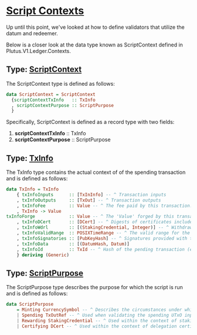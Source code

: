 # [Script Contexts](https://youtu.be/6_rfCCY9_gY?t=55)

Up until this point, we've looked at how to define validators that utilize the datum and redeemer.

Below is a closer look at the data type known as ScriptContext defined in Plutus.V1.Ledger.Contexts.

## Type: [ScriptContext](https://youtu.be/6_rfCCY9_gY?t=132)

The ScriptContext type is defined as follows:

```haskell
data ScriptContext = ScriptContext
  {scriptContextTxInfo   :: TxInfo
  , scriptContextPurpose :: ScriptPurpose
  }
```

Specifically, ScriptContext is defined as a record type with two fields:

1. **scriptContextTxInfo** :: TxInfo
2. **scriptContextPurpose** :: ScriptPurpose

## Type: [TxInfo](https://youtu.be/6_rfCCY9_gY?t=246)

The TxInfo type contains the actual context of of the spending transaction and is defined as follows:

```haskell
data TxInfo = TxInfo
    { txInfoInputs      :: [TxInInfo] -- ^ Transaction inputs
    , txInfoOutputs     :: [TxOut] -- ^ Transaction outputs
    , txInfoFee         :: Value -- ^ The fee paid by this transaction.
    , TxInfo -> Value
txInfoForge             :: Value -- ^ The 'Value' forged by this transaction.
    , txInfoDCert       :: [DCert] -- ^ Digests of certificates included in this transaction
    , txInfoWdrl        :: [(StakingCredential, Integer)] -- ^ Withdrawals
    , txInfoValidRange  :: POSIXTimeRange -- ^ The valid range for the transaction.
    , txInfoSignatories :: [PubKeyHash] -- ^ Signatures provided with the transaction, attested that they all signed the tx
    , txInfoData        :: [(DatumHash, Datum)]
    , txInfoId          :: TxId -- ^ Hash of the pending transaction (excluding witnesses)
    } deriving (Generic)
```



## Type: [ScriptPurpose](https://youtu.be/6_rfCCY9_gY?t=172)

The ScriptPurpose type describes the purpose for which the script is run and is defined as follows:

```haskell
data ScriptPurpose
    = Minting CurrencySymbol -- ^ Describes the circumstances under which a native token can be minted or burned
    | Spending TxOutRef -- ^ Used when validating the spending UTxO input of a transaction
    | Rewarding StakingCredential -- ^ Used within the context of staking
    | Certifying DCert -- ^ Used within the context of delegation certificates
```
